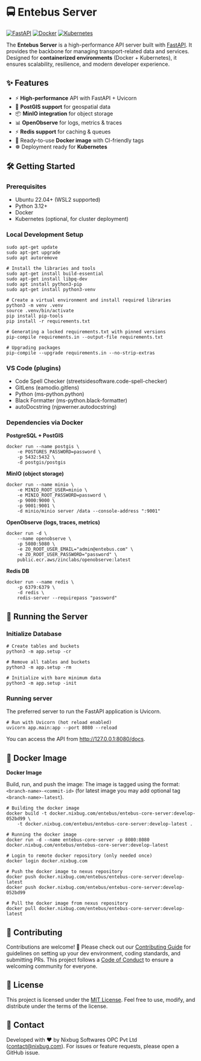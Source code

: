 # 🚍 Entebus Server

[![FastAPI](https://img.shields.io/badge/FastAPI-0.115+-009688?logo=fastapi)](https://fastapi.tiangolo.com/)
[![Docker](https://img.shields.io/badge/Docker-ready-0db7ed?logo=docker)](https://www.docker.com/)
[![Kubernetes](https://img.shields.io/badge/Kubernetes-ready-326ce5?logo=kubernetes)](https://kubernetes.io/)

The **Entebus Server** is a high-performance API server built with [FastAPI](https://fastapi.tiangolo.com/). It provides the backbone for managing transport-related data and services. Designed for **containerized environments** (Docker + Kubernetes), it ensures scalability, resilience, and modern developer experience.

## ✨ Features

- ⚡ **High-performance** API with FastAPI + Uvicorn  
- 🐘 **PostGIS support** for geospatial data  
- 📦 **MinIO integration** for object storage  
- 📊 **OpenObserve** for logs, metrics & traces  
- ⚡ **Redis support** for caching & queues  
- 🐳 Ready-to-use **Docker image** with CI-friendly tags  
- ☸️ Deployment ready for **Kubernetes**  

## 🛠️ Getting Started

### Prerequisites

- Ubuntu 22.04+ (WSL2 supported)  
- Python 3.12+  
- Docker
- Kubernetes (optional, for cluster deployment)  

### Local Development Setup

```
sudo apt-get update
sudo apt-get upgrade
sudo apt autoremove

# Install the libraries and tools
sudo apt-get install build-essential
sudo apt-get install libpq-dev
sudo apt install python3-pip
sudo apt-get install python3-venv

# Create a virtual environment and install required libraries
python3 -m venv .venv
source .venv/bin/activate
pip install pip-tools
pip install -r requirements.txt

# Generating a locked requirements.txt with pinned versions
pip-compile requirements.in --output-file requirements.txt

# Upgrading packages
pip-compile --upgrade requirements.in --no-strip-extras
```

### VS Code (plugins)

* Code Spell Checker (streetsidesoftware.code-spell-checker)
* GitLens (eamodio.gitlens)
* Python (ms-python.python)
* Black Formatter (ms-python.black-formatter)
* autoDocstring (njpwerner.autodocstring)

### Dependencies via Docker

**PostgreSQL + PostGIS**

```
docker run --name postgis \
    -e POSTGRES_PASSWORD=password \
    -p 5432:5432 \
    -d postgis/postgis
```

**MinIO (object storage)**

```
docker run --name minio \
    -e MINIO_ROOT_USER=minio \
    -e MINIO_ROOT_PASSWORD=password \
    -p 9000:9000 \
    -p 9001:9001 \
    -d minio/minio server /data --console-address ":9001"
```

**OpenObserve (logs, traces, metrics)**

```
docker run -d \
    --name openobserve \
    -p 5080:5080 \
    -e ZO_ROOT_USER_EMAIL="admin@entebus.com" \
    -e ZO_ROOT_USER_PASSWORD="password" \
    public.ecr.aws/zinclabs/openobserve:latest
```

**Redis DB**

```
docker run --name redis \
    -p 6379:6379 \
    -d redis \
    redis-server --requirepass "password"
```

## 🚀 Running the Server

### Initialize Database

```
# Create tables and buckets
python3 -m app.setup -cr

# Remove all tables and buckets
python3 -m app.setup -rm

# Initialize with bare minimum data
python3 -m app.setup -init
```

### Running server

The preferred server to run the FastAPI application is Uvicorn.
```
# Run with Uvicorn (hot reload enabled)
uvicorn app.main:app --port 8080 --reload
```
You can access the API from http://127.0.0.1:8080/docs.


## 🐳 Docker Image

**Docker Image**

Build, run, and push the image:
The image is tagged using the format: `<branch-name>-<commit-id>` (for latest image you may add optional tag `<branch-name>-latest`).
```
# Building the docker image
docker build -t docker.nixbug.com/entebus/entebus-core-server:develop-052bd99 \
    -t docker.nixbug.com/entebus/entebus-core-server:develop-latest .

# Running the docker image
docker run -d --name entebus-core-server -p 8080:8080 docker.nixbug.com/entebus/entebus-core-server:develop-latest

# Login to remote docker repository (only needed once)
docker login docker.nixbug.com

# Push the docker image to nexus repository
docker push docker.nixbug.com/entebus/entebus-core-server:develop-latest
docker push docker.nixbug.com/entebus/entebus-core-server:develop-052bd99

# Pull the docker image from nexus repository
docker pull docker.nixbug.com/entebus/entebus-core-server:develop-latest
```

## 🤝 Contributing

Contributions are welcome! 🚀
Please check out our [Contributing Guide](CONTRIBUTING.md) for guidelines on setting up your dev environment, coding standards, and submitting PRs. This project follows a [Code of Conduct](CODE_OF_CONDUCT.md) to ensure a welcoming community for everyone.

## 📜 License

This project is licensed under the [MIT License](LICENSE).
Feel free to use, modify, and distribute under the terms of the license.

## 📧 Contact

Developed with ❤️ by Nixbug Softwares OPC Pvt Ltd (contact@nixbug.com).
For issues or feature requests, please open a GitHub issue.
